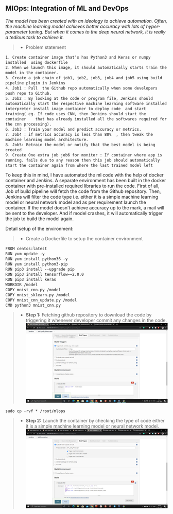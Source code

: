 ## MlOps: Integration of ML and DevOps
*The model has been created with an ideology to achieve automation. Often, the machine learning model achieves better accuracy with lots of hyper-parameter tuning. But when it comes to the deep neural network, it is really a tedious task to achieve it.*

> - Problem statement
```
1. Create container image that’s has Python3 and Keras or numpy  installed  using dockerfile 
2. When we launch this image, it should automatically starts train the model in the container.
3. Create a job chain of job1, job2, job3, job4 and job5 using build pipeline plugin in Jenkins 
4. Job1 : Pull  the Github repo automatically when some developers push repo to Github.
5. Job2 : By looking at the code or program file, Jenkins should automatically start the respective machine learning software installed    interpreter install image container to deploy code  and start training( eg. If code uses CNN, then Jenkins should start the container    that has already installed all the softwares required for the cnn processing).
6. Job3 : Train your model and predict accuracy or metrics.
7. Job4 : if metrics accuracy is less than 80%  , then tweak the machine learning model architecture.
8. Job5: Retrain the model or notify that the best model is being created
9. Create One extra job job6 for monitor : If container where app is running. fails due to any reason then this job should automatically start the container again from where the last trained model left
```
To keep this in mind, I have automated the ml code with the help of docker container and  Jenkins. A separate environment has been built in the docker container with pre-installed required libraries to run the code. First of all, Job of build pipeline will fetch the code from the Github repository. Then, Jenkins will filter the code type i.e. either it is a simple machine learning model or neural network model and as per requirement launch the container. If the model doesn't achieve accuracy up to the mark, a mail will be sent to the developer. And if model crashes, it will automatically trigger the job to build the model again.

Detail setup of the environment:

> - Create a Dockerfile to setup the container environment
```
FROM centos:latest
RUN yum update -y
RUN yum install python36 -y
RUN yum install python3-pip
RUN pip3 install --upgrade pip
RUN pip3 install tensorflow==2.0.0
RUN pip3 install keras
WORKDIR /model
COPY mnist_cnn.py /model
COPY mnist_sklearn.py /model
COPY mnist_cnn_update.py /model
CMD python3 mnist_cnn.py
```
> - **Step 1:** Fetching github repository to download the code by triggering it whenever developer commit any changes in the code.
![Screenshot_job1](Images/job1.png)
```
sudo cp -rvf * /root/mlops
```
> - **Step 2:** Launch the container by checking the type of code either it is a simple machine learning model or neural network model.
![Screenshot_job1](Images/job2.png)
